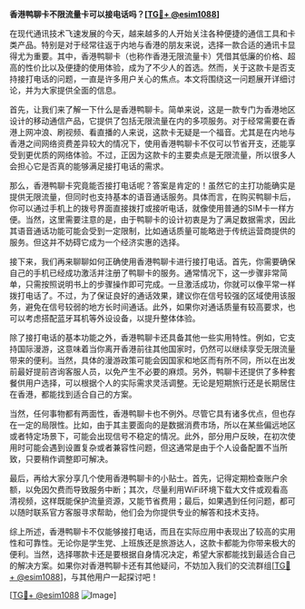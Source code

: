 **香港鸭聊卡不限流量卡可以接电话吗？[[TG💪+ @esim1088](https://t.me/s/esim1088)]**

在现代通讯技术飞速发展的今天，越来越多的人开始关注各种便捷的通信工具和卡类产品。特别是对于经常往返于内地与香港的朋友来说，选择一款合适的通讯卡显得尤为重要。其中，香港鸭聊卡（也称作香港无限流量卡）凭借其低廉的价格、超高的性价比以及便捷的使用体验，成为了不少人的首选。然而，关于这款卡是否支持接打电话的问题，一直是许多用户关心的焦点。本文将围绕这一问题展开详细讨论，并为大家提供全面的信息。

首先，让我们来了解一下什么是香港鸭聊卡。简单来说，这是一款专门为香港地区设计的移动通信产品，它提供了包括无限流量在内的多项服务。对于经常需要在香港上网冲浪、刷视频、看直播的人来说，这款卡无疑是一个福音。尤其是在内地与香港之间网络资费差异较大的情况下，使用香港鸭聊卡不仅可以节省开支，还能享受到更优质的网络体验。不过，正因为这款卡的主要卖点是无限流量，所以很多人会担心它是否真的能够满足接打电话的需求。

那么，香港鸭聊卡究竟能否接打电话呢？答案是肯定的！虽然它的主打功能确实是提供无限流量，但同时也支持基本的语音通话服务。具体而言，在购买鸭聊卡后，你可以通过手机上的拨号界面直接拨打或接听电话，就像使用普通的SIM卡一样方便。当然，这里需要注意的是，由于鸭聊卡的设计初衷是为了满足数据需求，因此其语音通话功能可能会受到一定限制，比如通话质量可能略逊于传统运营商提供的服务。但这并不妨碍它成为一个经济实惠的选择。

接下来，我们再来聊聊如何正确使用香港鸭聊卡进行接打电话。首先，你需要确保自己的手机已经成功激活并注册了鸭聊卡的服务。通常情况下，这一步骤非常简单，只需按照说明书上的步骤操作即可完成。一旦激活成功，你就可以像平常一样拨打电话了。不过，为了保证良好的通话效果，建议你在信号较强的区域使用该服务，避免在信号较弱的地方长时间通话。此外，如果你对通话质量有较高要求，也可以考虑搭配蓝牙耳机等外设设备，以提升整体体验。

除了接打电话的基本功能之外，香港鸭聊卡还具备其他一些实用特性。例如，它支持国际漫游，这意味着当你离开香港前往其他国家时，仍然可以继续享受无限流量带来的便利。当然，具体的漫游政策可能会因国家和地区而有所不同，所以在出发前最好提前咨询客服人员，以免产生不必要的麻烦。另外，鸭聊卡还提供了多种套餐供用户选择，可以根据个人的实际需求灵活调整。无论是短期旅行还是长期居住在香港，都能找到适合自己的方案。

当然，任何事物都有两面性，香港鸭聊卡也不例外。尽管它具有诸多优点，但也存在一定的局限性。比如，由于其主要面向的是数据消费市场，所以在某些偏远地区或者特定场景下，可能会出现信号不稳定的情况。此外，部分用户反映，在初次使用时可能会遇到设置复杂或者兼容性问题，但这通常是由于个人设备配置不当所致，只要稍作调整即可解决。

最后，再给大家分享几个使用香港鸭聊卡的小贴士。首先，记得定期检查账户余额，以免因欠费而导致服务中断；其次，尽量利用WiFi环境下载大文件或观看高清视频，这样既能保护流量资源，又能节省费用；最后，如果遇到任何问题，都可以随时联系官方客服寻求帮助，他们会为你提供专业的解答和技术支持。

综上所述，香港鸭聊卡不仅能够接打电话，而且在实际应用中表现出了较高的实用性和可靠性。无论你是学生党、上班族还是旅游达人，这款卡都能为你带来极大的便利。当然，选择哪款卡还是要根据自身情况决定，希望大家都能找到最适合自己的解决方案。如果你对香港鸭聊卡还有其他疑问，不妨加入我们的交流群组[[TG💪+ @esim1088](https://t.me/s/esim1088)]，与其他用户一起探讨吧！

[[TG💪+ @esim1088](https://t.me/s/esim1088) ![Image](https://i.postimg.cc/4NQfJmqS/Snipaste-2025-05-13-00-14-12.png)]